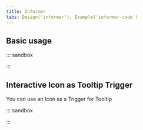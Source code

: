 ```yaml
---
title: Informer
tabs: Design('informer'), Example('informer-code')
---
```


## Basic usage

::: sandbox

<script lang="tsx">
import React from 'react';
import { Text } from '@semcore/ui/typography';
import Tooltip from '@semcore/ui/tooltip';

import InfoM from '@semcore/ui/icon/Info/m';
import InfoL from '@semcore/ui/icon/Info/l';

class Demo extends React.Component {
  render() {
    return (
      <>
        <div>
          <Text size={700}>Text</Text>
          <Tooltip title='Awesome hint text'>
            <InfoL ml='4px' color='gray-300' cursor='help' interactive={true} />
          </Tooltip>
        </div>
        <div>
          <Text size={600}>Text</Text>
          <Tooltip title='Awesome hint text'>
            <InfoL ml='4px' color='gray-300' cursor='help' interactive={true} />
          </Tooltip>
        </div>
        <div>
          <Text size={500}>Text</Text>
          <Tooltip title='Awesome hint text'>
            <InfoM ml='4px' color='gray-300' cursor='help' interactive={true} />
          </Tooltip>
        </div>
        <div>
          <div>
            <Text size={400}>Text</Text>
            <Tooltip title='Awesome hint text'>
              <InfoM ml='4px' color='gray-300' cursor='help' interactive={true} />
            </Tooltip>
          </div>
          <div />
          <Text size={300}>Text</Text>
          <Tooltip title='Awesome hint text'>
            <InfoM ml='4px' color='gray-300' cursor='help' interactive={true} />
          </Tooltip>
        </div>
        <div>
          <Text size={200}>Text</Text>
          <Tooltip title='Awesome hint text'>
            <InfoM ml='4px' color='gray-300' cursor='help' interactive={true} />
          </Tooltip>
        </div>
        <div>
          <Text size={100}>Text</Text>
          <Tooltip title='Awesome hint text'>
            <InfoM ml='4px' color='gray-300' cursor='help' interactive={true} />
          </Tooltip>
        </div>
      </>
    );
  }
}


</script>

:::

## Interactive Icon as Tooltip Trigger

You can use an Icon as a Trigger for Tooltip

::: sandbox

<script lang="tsx">
  export Demo from '../../components/tooltip/examples/info_icon.tsx';
</script>

:::
